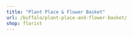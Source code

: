 ```yaml
---
title: "Plant Place & Flower Basket"
url: /buffalo/plant-place-and-flower-basket/
shop: florist
---
```

